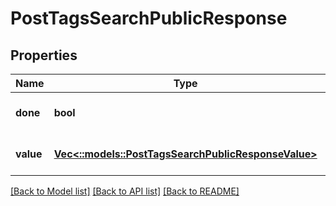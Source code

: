 # PostTagsSearchPublicResponse

## Properties
Name | Type | Description | Notes
------------ | ------------- | ------------- | -------------
**done** | **bool** |  | [optional] [default to null]
**value** | [**Vec<::models::PostTagsSearchPublicResponseValue>**](PostTagsSearchPublicResponse_value.md) |  | [optional] [default to null]

[[Back to Model list]](../README.md#documentation-for-models) [[Back to API list]](../README.md#documentation-for-api-endpoints) [[Back to README]](../README.md)


